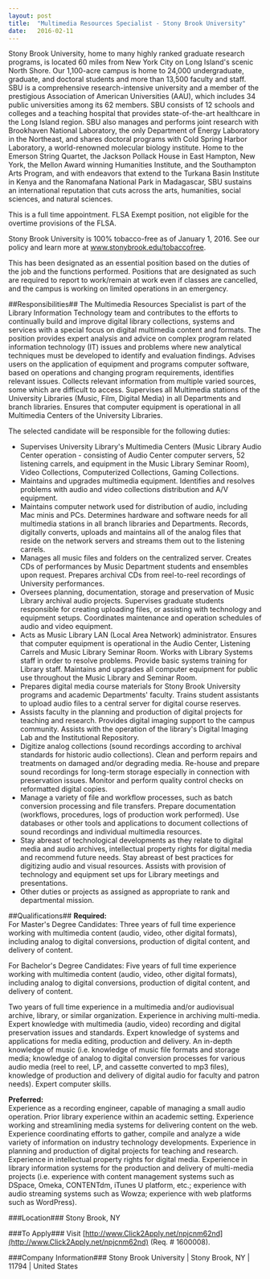 ```yaml
---
layout: post
title:  "Multimedia Resources Specialist - Stony Brook University"
date:   2016-02-11
---
```


Stony Brook University, home to many highly ranked graduate research programs, is located 60 miles from New York City on Long Island's scenic North Shore. Our 1,100-acre campus is home to 24,000 undergraduate, graduate, and doctoral students and more than 13,500 faculty and staff. SBU is a comprehensive research-intensive university and a member of the prestigious Association of American Universities (AAU), which includes 34 public universities among its 62 members. SBU consists of 12 schools and colleges and a teaching hospital that provides state-of-the-art healthcare in the Long Island region. SBU also manages and performs joint research with Brookhaven National Laboratory, the only Department of Energy Laboratory in the Northeast, and shares doctoral programs with Cold Spring Harbor Laboratory, a world-renowned molecular biology institute. Home to the Emerson String Quartet, the Jackson Pollack House in East Hampton, New York, the Mellon Award winning Humanities Institute, and the Southampton Arts Program, and with endeavors that extend to the Turkana Basin Institute in Kenya and the Ranomafana National Park in Madagascar, SBU sustains an international reputation that cuts across the arts, humanities, social sciences, and natural sciences.

This is a full time appointment. FLSA Exempt position, not eligible for the overtime provisions of the FLSA.

Stony Brook University is 100% tobacco-free as of January 1, 2016. See our policy and learn more at www.stonybrook.edu/tobaccofree.

This has been designated as an essential position based on the duties of the job and the functions performed. Positions that are designated as such are required to report to work/remain at work even if classes are cancelled, and the campus is working on limited operations in an emergency.

##Responsibilities##
The Multimedia Resources Specialist is part of the Library Information Technology team and contributes to the efforts to continually build and improve digital library collections, systems and services with a special focus on digital multimedia content and formats. The position provides expert analysis and advice on complex program related information technology (IT) issues and problems where new analytical techniques must be developed to identify and evaluation findings. Advises users on the application of equipment and programs computer software, based on operations and changing program requirements, identifies relevant issues. Collects relevant information from multiple varied sources, some which are difficult to access. Supervises all Multimedia stations of the University Libraries (Music, Film, Digital Media) in all Departments and branch libraries. Ensures that computer equipment is operational in all Multimedia Centers of the University Libraries. 

The selected candidate will be responsible for the following duties:
* Supervises University Library's Multimedia Centers (Music Library Audio Center operation - consisting of Audio Center computer servers, 52 listening carrels, and equipment in the Music Library Seminar Room), Video Collections, Computerized Collections, Gaming Collections. 
* Maintains and upgrades multimedia equipment. Identifies and resolves problems with audio and video collections distribution and A/V equipment. 
* Maintains computer network used for distribution of audio, including Mac minis and PCs. Determines hardware and software needs for all multimedia stations in all branch libraries and Departments. Records, digitally converts, uploads and maintains all of the analog files that reside on the network servers and streams them out to the listening carrels. 
* Manages all music files and folders on the centralized server. Creates CDs of performances by Music Department students and ensembles upon request. Prepares archival CDs from reel-to-reel recordings of University performances. 
* Oversees planning, documentation, storage and preservation of Music Library archival audio projects. Supervises graduate students responsible for creating uploading files, or assisting with technology and equipment setups. Coordinates maintenance and operation schedules of audio and video equipment.
* Acts as Music Library LAN (Local Area Network) administrator. Ensures that computer equipment is operational in the Audio Center, Listening Carrels and Music Library Seminar Room. Works with Library Systems staff in order to resolve problems. Provide basic systems training for Library staff. Maintains and upgrades all computer equipment for public use throughout the Music Library and Seminar Room. 
* Prepares digital media course materials for Stony Brook University programs and academic Departments' faculty. Trains student assistants to upload audio files to a central server for digital course reserves. 
* Assists faculty in the planning and production of digital projects for teaching and research. Provides digital imaging support to the campus community. Assists with the operation of the library's Digital Imaging Lab and the Institutional Repository.
* Digitize analog collections (sound recordings according to archival standards for historic audio collections). Clean and perform repairs and treatments on damaged and/or degrading media. Re-house and prepare sound recordings for long-term storage especially in connection with preservation issues. Monitor and perform quality control checks on reformatted digital copies. 
* Manage a variety of file and workflow processes, such as batch conversion processing and file transfers. Prepare documentation (workflows, procedures, logs of production work performed). Use databases or other tools and applications to document collections of sound recordings and individual multimedia resources.
* Stay abreast of technological developments as they relate to digital media and audio archives, intellectual property rights for digital media and recommend future needs. Stay abreast of best practices for digitizing audio and visual resources. Assists with provision of technology and equipment set ups for Library meetings and presentations.
* Other duties or projects as assigned as appropriate to rank and departmental mission.

##Qualifications##
__Required:__  
For Master's Degree Candidates: Three years of full time experience working with multimedia content (audio, video, other digital formats), including analog to digital conversions, production of digital content, and delivery of content.  

For Bachelor's Degree Candidates: Five years of full time experience working with multimedia content (audio, video, other digital formats), including analog to digital conversions, production of digital content, and delivery of content.  

Two years of full time experience in a multimedia and/or audiovisual archive, library, or similar organization. Experience in archiving multi-media. Expert knowledge with multimedia (audio, video) recording and digital preservation issues and standards. Expert knowledge of systems and applications for media editing, production and delivery. An in-depth knowledge of music (i.e. knowledge of music file formats and storage media; knowledge of analog to digital conversion processes for various audio media (reel to reel, LP, and cassette converted to mp3 files), knowledge of production and delivery of digital audio for faculty and patron needs). Expert computer skills.

__Preferred:__  
Experience as a recording engineer, capable of managing a small audio operation. Prior library experience within an academic setting. Experience working and streamlining media systems for delivering content on the web. Experience coordinating efforts to gather, compile and analyze a wide variety of information on industry technology developments. Experience in planning and production of digital projects for teaching and research. Experience in intellectual property rights for digital media. Experience in library information systems for the production and delivery of multi-media projects (i.e. experience with content management systems such as DSpace, Omeka, CONTENTdm, iTunes U platform, etc.; experience with audio streaming systems such as Wowza; experience with web platforms such as WordPress).

###Location###
Stony Brook, NY

###To Apply###
Visit [http://www.Click2Apply.net/npjcnm62nd](http://www.Click2Apply.net/npjcnm62nd) (Req. # 1600008).

###Company Information###
Stony Brook University | Stony Brook, NY | 11794 | United States
